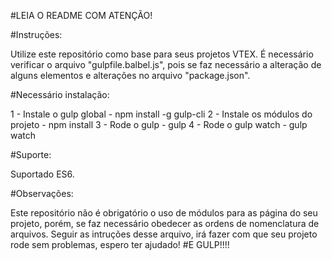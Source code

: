 
#LEIA O README COM ATENÇÃO!


#Instruções:

Utilize este repositório como base para seus projetos VTEX.
É necessário verificar o arquivo "gulpfile.balbel.js", pois se faz necessário a alteração de alguns elementos e alterações no arquivo "package.json".

#Necessário instalação:

1 - Instale o gulp global - npm install -g gulp-cli
2 - Instale os módulos do projeto - npm install
3 - Rode o gulp - gulp
4 - Rode o gulp watch - gulp watch

#Suporte:

Suportado ES6.

#Observações:

Este repositório não é obrigatório o uso de módulos para as página do seu projeto, porém, se faz necessário obedecer as ordens de nomenclatura de arquivos.
Seguir as intruções desse arquivo, irá fazer com que seu projeto rode sem problemas, espero ter ajudado! 
#E GULP!!!!